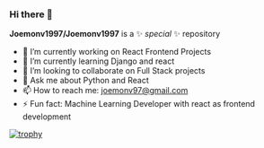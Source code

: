 ### Hi there 👋


**Joemonv1997/Joemonv1997** is a ✨ _special_ ✨ repository 

- 🔭 I’m currently working on React Frontend Projects
- 🌱 I’m currently learning Django and react
- 👯 I’m looking to collaborate on Full Stack projects
- 💬 Ask me about Python and React
- 📫 How to reach me: joemonv97@gmail.com
- ⚡ Fun fact: Machine Learning Developer with react as frontend development

[![trophy](https://github-profile-trophy.vercel.app/?username=Joemonv1997&theme=onedark)]()
